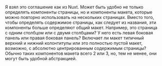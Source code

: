 Я взял это соглашение как из Nuxt.
Может быть удобно не только определять компоненты страницы, но и компоненты макета, которые можно повторно использовать на нескольких страницах. Вместо того, чтобы определять содержимое страницы, как следует из названия, эти компоненты больше определяют общий макет. Например, это страница с одним столбцом или с двумя столбцами? У него есть левая боковая панель или правая боковая панель? Включает ли макет типичный верхний и нижний колонтитулы или это полностью пустой макет, возможно, с абсолютно центрированным содержимым страницы? Обычно таких компонентов макета всего 2 или 3, но, тем не менее, они могут быть удобной абстракцией.